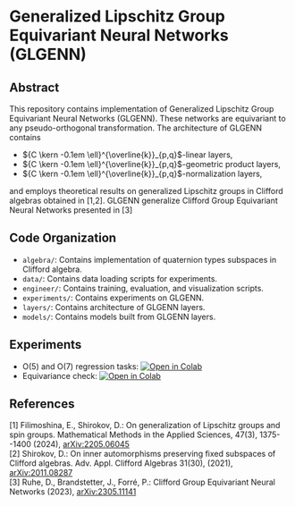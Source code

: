 # Generalized Lipschitz Group Equivariant Neural Networks (GLGENN)

## Abstract
This repository contains implementation of Generalized Lipschitz Group Equivariant Neural Networks (GLGENN). These networks are equivariant to any pseudo-orthogonal transformation. The architecture of GLGENN contains
* ${C \kern -0.1em \ell}^{\overline{k}}_{p,q}$-linear layers,
* ${C \kern -0.1em \ell}^{\overline{k}}_{p,q}$-geometric product layers,
* ${C \kern -0.1em \ell}^{\overline{k}}_{p,q}$-normalization layers,

and employs theoretical results on generalized Lipschitz groups in Clifford algebras obtained in [1,2]. GLGENN generalize Clifford Group Equivariant Neural Networks presented in [3]

## Code Organization
* `algebra/`: Contains implementation of quaternion types subspaces in Clifford algebra.
* `data/`: Contains data loading scripts for experiments.
* `engineer/`: Contains training, evaluation, and visualization scripts.
* `experiments/`: Contains experiments on GLGENN.
* `layers/`: Contains architecture of GLGENN layers.
* `models/`: Contains models built from GLGENN layers.

## Experiments
* O(5) and O(7) regression tasks: [![Open in Colab](https://colab.research.google.com/assets/colab-badge.svg)](https://colab.research.google.com/drive/1iwVSXqOToJhCDZ56_bOAAVINKsBizbDj?usp=sharing)
* Equivariance check: [![Open in Colab](https://colab.research.google.com/assets/colab-badge.svg)](https://colab.research.google.com/drive/1UX_j6H-Dydbmnr3CbeU7ufFO7JTNdukZ?usp=sharing)

## References
[1] Filimoshina, E., Shirokov, D.: On generalization of Lipschitz groups and spin groups. Mathematical Methods in the Applied Sciences, 47(3), 1375--1400 (2024), [arXiv:2205.06045](https://arxiv.org/pdf/2205.06045)
\
[2] Shirokov, D.: On inner automorphisms preserving fixed subspaces of Clifford algebras. Adv. Appl. Clifford Algebras 31(30), (2021), [arXiv:2011.08287](https://arxiv.org/pdf/2011.08287)
\
[3] Ruhe, D., Brandstetter, J., Forré, P.: Clifford Group Equivariant Neural Networks (2023), [arXiv:2305.11141](https://arxiv.org/pdf/2305.11141)

